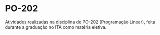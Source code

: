 # PO-202

Atividades realizadas na disciplina de PO-202 (Programação Linear), feita durante a graduação no ITA como matéria eletiva.
